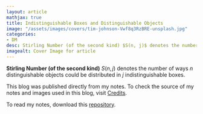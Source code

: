 ```yaml
---
layout: article
mathjax: true
title: Indistinguishable Boxes and Distinguishable Objects
image: "/assets/images/covers/tim-johnson-Vwf8q3RzBRE-unsplash.jpg"
categories:
- DM
desc: Stirling Number (of the second kind) $S(n, j)$ denotes the number of ways $n$ distinguishable objects could be distributed in $j$ indistinguishable boxes. 
imagealt: Cover Image for article
---
```


**Stirling Number (of the second kind)** $S(n, j)$ denotes the number of ways $n$ distinguishable objects could be distributed in $j$ indistinguishable boxes.

































































































































































































































































































































































































This blog was published directly from my notes.
To check the source of my notes and images used in this blog, visit <a href="/credits.html" target="_blank">Credits</a>.

To read my notes, download this <a href="https://github.com/bovem/CS" target="blank">repository</a>.
